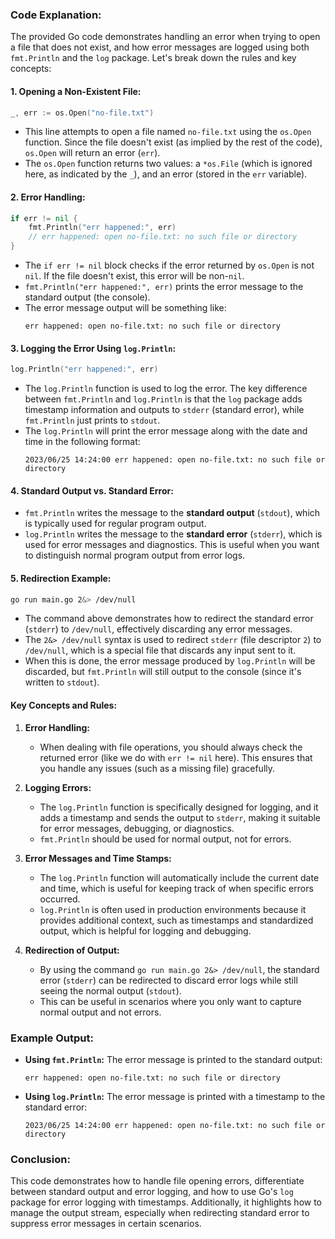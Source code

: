 ### Code Explanation:

The provided Go code demonstrates handling an error when trying to open a file that does not exist, and how error messages are logged using both `fmt.Println` and the `log` package. Let's break down the rules and key concepts:

#### 1. **Opening a Non-Existent File:**
```go
_, err := os.Open("no-file.txt")
```
- This line attempts to open a file named `no-file.txt` using the `os.Open` function. Since the file doesn't exist (as implied by the rest of the code), `os.Open` will return an error (`err`).
- The `os.Open` function returns two values: a `*os.File` (which is ignored here, as indicated by the `_`), and an error (stored in the `err` variable).

#### 2. **Error Handling:**
```go
if err != nil {
    fmt.Println("err happened:", err)
    // err happened: open no-file.txt: no such file or directory
}
```
- The `if err != nil` block checks if the error returned by `os.Open` is not `nil`. If the file doesn't exist, this error will be non-`nil`.
- `fmt.Println("err happened:", err)` prints the error message to the standard output (the console).
- The error message output will be something like:
  ```
  err happened: open no-file.txt: no such file or directory
  ```

#### 3. **Logging the Error Using `log.Println`:**
```go
log.Println("err happened:", err)
```
- The `log.Println` function is used to log the error. The key difference between `fmt.Println` and `log.Println` is that the `log` package adds timestamp information and outputs to `stderr` (standard error), while `fmt.Println` just prints to `stdout`.
- The `log.Println` will print the error message along with the date and time in the following format:
  ```
  2023/06/25 14:24:00 err happened: open no-file.txt: no such file or directory
  ```

#### 4. **Standard Output vs. Standard Error:**
- `fmt.Println` writes the message to the **standard output** (`stdout`), which is typically used for regular program output.
- `log.Println` writes the message to the **standard error** (`stderr`), which is used for error messages and diagnostics. This is useful when you want to distinguish normal program output from error logs.

#### 5. **Redirection Example:**
```bash
go run main.go 2&> /dev/null
```
- The command above demonstrates how to redirect the standard error (`stderr`) to `/dev/null`, effectively discarding any error messages.
- The `2&> /dev/null` syntax is used to redirect `stderr` (file descriptor `2`) to `/dev/null`, which is a special file that discards any input sent to it.
- When this is done, the error message produced by `log.Println` will be discarded, but `fmt.Println` will still output to the console (since it's written to `stdout`).

#### **Key Concepts and Rules:**

1. **Error Handling:**
   - When dealing with file operations, you should always check the returned error (like we do with `err != nil` here). This ensures that you handle any issues (such as a missing file) gracefully.

2. **Logging Errors:**
   - The `log.Println` function is specifically designed for logging, and it adds a timestamp and sends the output to `stderr`, making it suitable for error messages, debugging, or diagnostics.
   - `fmt.Println` should be used for normal output, not for errors.

3. **Error Messages and Time Stamps:**
   - The `log.Println` function will automatically include the current date and time, which is useful for keeping track of when specific errors occurred.
   - `log.Println` is often used in production environments because it provides additional context, such as timestamps and standardized output, which is helpful for logging and debugging.

4. **Redirection of Output:**
   - By using the command `go run main.go 2&> /dev/null`, the standard error (`stderr`) can be redirected to discard error logs while still seeing the normal output (`stdout`).
   - This can be useful in scenarios where you only want to capture normal output and not errors.

### Example Output:
- **Using `fmt.Println`:** The error message is printed to the standard output:
  ```
  err happened: open no-file.txt: no such file or directory
  ```

- **Using `log.Println`:** The error message is printed with a timestamp to the standard error:
  ```
  2023/06/25 14:24:00 err happened: open no-file.txt: no such file or directory
  ```

### Conclusion:

This code demonstrates how to handle file opening errors, differentiate between standard output and error logging, and how to use Go's `log` package for error logging with timestamps. Additionally, it highlights how to manage the output stream, especially when redirecting standard error to suppress error messages in certain scenarios.